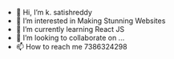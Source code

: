 - 👋 Hi, I’m k. satishreddy
- 👀 I’m interested in Making Stunning Websites
- 🌱 I’m currently learning React JS
- 💞️ I’m looking to collaborate on ...
- 📫 How to reach me 7386324298

<!---
ksatishreddy76/ksatishreddy76 is a ✨ special ✨ repository because its `README.md` (this file) appears on your GitHub profile.
You can click the Preview link to take a look at your changes.
--->
